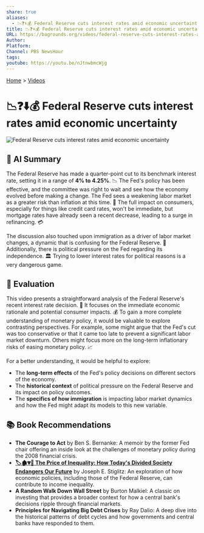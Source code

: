 ```yaml
---
share: true
aliases:
  - 📉❓⬇️💰 Federal Reserve cuts interest rates amid economic uncertainty
title: 📉❓⬇️💰 Federal Reserve cuts interest rates amid economic uncertainty
URL: https://bagrounds.org/videos/federal-reserve-cuts-interest-rates-amid-economic-uncertainty
Author:
Platform:
Channel: PBS NewsHour
tags:
youtube: https://youtu.be/nJtnwbmcWjg
---
```

[Home](../index.md) > [Videos](./index.md)  
# 📉❓⬇️💰 Federal Reserve cuts interest rates amid economic uncertainty  
![Federal Reserve cuts interest rates amid economic uncertainty](https://youtu.be/nJtnwbmcWjg)  
  
## 🤖 AI Summary  
The Federal Reserve has made a quarter-point cut to its benchmark interest rate, setting it in a range of **4% to 4.25%**. 📉 The Fed's policy has been effective, and the committee was right to wait and see how the economy evolved before making a change. The Fed sees a weakening labor market as a greater risk than inflation at this time. 💼 The full impact on consumers, especially for things like credit card rates, won't be immediate, but mortgage rates have already seen a recent decrease, leading to a surge in refinancing. 💳  
  
The discussion also touched upon immigration as a driver of labor market changes, a dynamic that is confusing for the Federal Reserve. 🤷 Additionally, there is political pressure on the Fed regarding its independence. 🏛️ Trying to lower interest rates for political reasons is a very dangerous game.  
  
## 🤔 Evaluation  
This video presents a straightforward analysis of the Federal Reserve's recent interest rate decision. 🧐 It focuses on the immediate economic rationale and potential consumer impacts. 💰 To gain a more complete understanding of monetary policy, it would be valuable to explore contrasting perspectives. For example, some might argue that the Fed's cut was too conservative or that it came too late to prevent a significant labor market downturn. Others might focus more on the long-term inflationary risks of easing monetary policy. 📈  
  
For a better understanding, it would be helpful to explore:  
* The **long-term effects** of the Fed's policy decisions on different sectors of the economy.  
* The **historical context** of political pressure on the Federal Reserve and its impact on policy outcomes.  
* The **specifics of how immigration** is impacting labor market dynamics and how the Fed might adapt its models to this new variable.  
  
## 📚 Book Recommendations  
* **The Courage to Act** by Ben S. Bernanke: A memoir by the former Fed chair offering an inside look at the challenges of monetary policy during the 2008 financial crisis.  
* **[🏷️🏚️💔🏰 The Price of Inequality: How Today's Divided Society Endangers Our Future](../books/the-price-of-inequality-how-todays-divided-society-endangers-our-future.md)** by Joseph E. Stiglitz: An exploration of how economic policies, including those of the Federal Reserve, can contribute to income inequality.  
* **A Random Walk Down Wall Street** by Burton Malkiel: A classic on investing that provides a broader context for how a central bank's decisions ripple through financial markets.  
* **Principles for Navigating Big Debt Crises** by Ray Dalio: A deep dive into the historical patterns of debt cycles and how governments and central banks have responded to them.